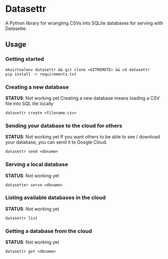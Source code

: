 # Datasettr
A Python library for wrangling CSVs into SQLite databases for serving with Datasette.

## Usage
### Getting started
```
mkvirtualenv datasettr && git clone <GITREMOTE> && cd datasettr
pip install -r requirements.txt
```

### Creating a new database
**STATUS**: Not working yet
Creating a new database means loading a CSV file into SQL lite locally
```
datasettr create <filename.csv>
```

### Sending your database to the cloud for others
**STATUS**: Not working yet
If you want others to be able to see / download your database, you can send it to Google Cloud.
```
datasettr send <dbname>
```

### Serving a local database
**STATUS**: Not working yet
```
datasetter serve <dbname>
```

### Listing available databases in the cloud
**STATUS**: Not working yet
```
datasettr list
```

### Getting a database from the cloud
**STATUS**: Not working yet
```
datasettr get <dbname>
```